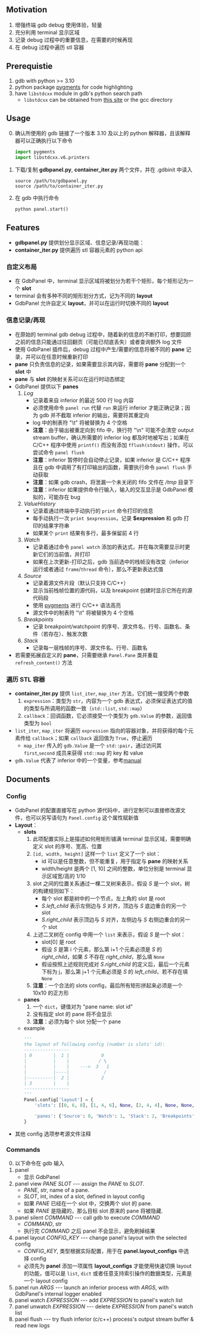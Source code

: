 ## Motivation
1. 增强终端 gdb debug 使用体验，轻量
2. 充分利用 terminal 显示区域
3. 记录 debug 过程中的重要信息，在需要的时候再现
4. 在 debug 过程中遍历 stl 容器

## Prerequistie
1. gdb with python >= 3.10
2. python package [pygments](https://pygments.org/) for code highlighting
3. have `libstdcxx` module in gdb's python search path
    - `libstdcxx` can be obtained from [this site](https://github.com/gcc-mirror/gcc/tree/master/libstdc%2B%2B-v3/python/libstdcxx) or the gcc directory

## Usage
0. 确认所使用的 gdb 链接了一个版本 3.10 及以上的 python 解释器，且该解释器可以正确执行以下命令
    ```python
    import pygments
    import libstdcxx.v6.printers
    ```
1. 下载/复制 **gdbpanel.py**, **container_iter.py** 两个文件，并在 .gdbinit 中读入
    ```gdb
    source /path/to/gdbpanel.py
    source /path/to/container_iter.py
    ```
2. 在 gdb 中执行命令
    ```gdb
    python panel.start()
    ```

## Features
- **gdbpanel.py** 提供划分显示区域、信息记录/再现功能：
- **container_iter.py** 提供遍历 stl 容器元素的 python api
### 自定义布局
- 在 GdbPanel 中，terminal 显示区域将被划分为若干个矩形，每个矩形记为一个 **slot**
- terminal 会有多种不同的矩形划分方式，记为不同的 **layout**
- GdbPanel 允许自定义 **layout**，并可以在运行时切换不同的 **layout**
### 信息记录/再现
- 在原始的 terminal gdb debug 过程中，随着新的信息的不断打印，想要回顾之前的信息只能通过往回翻页（可能已彻底丢失）或者查询额外 log 文件
- 使用 GdbPanel 插件后，debug 过程中产生/需要的信息将被不同的 **pane** 记录，并可以在任意时候重新打印
- **pane** 只负责信息的记录，如果需要显示其内容，需要将 **pane** 分配到一个 **slot** 中
- **pane** 与 **slot** 的映射关系可以在运行时动态绑定
- GdbPanel 提供以下 **panes**
    1. *Log*
        - 记录着来自 inferior 的最近 500 行 log 内容
        - 必须使用命令 `panel run` 代替 `run` 来运行 inferior 才能正确记录；因为 gdb 并不截取 inferior 的输出，需要将其重定向
        - log 中的制表符 "\t" 将被替换为 4 个空格
        - **注意**：由于输出被重定向到 fifo 中，换行符 "\n" 可能不会清空 output stream buffer，确认所需要的 inferior log 都及时地被写出；如果在 C/C++ 程序中使用 `printf()` 而没有添加 `fflush(stdout)` 操作，可以尝试命令 `panel flush`
        - **注意**：inferior 暂停时会自动停止记录，如果 inferior 是 C/C++ 程序且在 gdb 中调用了有打印输出的函数，需要执行命令 `panel flush` 手动获取
        - **注意**：如果 gdb crash，将泄漏一个未关闭的 fifo 文件在 */tmp* 目录下
        - **注意**：inferior 如果提供命令行输入，输入的交互显示是 GdbPanel 模拟的，可能存在 bug
    2. *ValueHistory*
        - 记录着通过终端中手动执行的 `print` 命令打印的信息
        - 每手动执行一次 `print $expression`，记录 **$expression** 和 gdb 打印的结果字符串
        - 如果某个 `print` 结果有多行，最多保留前 4 行
    3. *Watch*
        - 记录着通过命令 `panel watch` 添加的表达式，并在每次需要显示时更新它们的当前值，并打印
        - 如果在上次更新-打印之后，gdb 当前选中的栈帧没有改变（inferior 运行或者通过 `frame`/`thread` 命令），那么不更新表达式值
    4. *Source*
        - 记录着源文件片段（默认只支持 C/C++）
        - 显示当前栈帧位置的源代码，以及 breakpoint 创建时显示它所在的源代码段
        - 使用 [pygments](https://pygments.org/) 进行 C/C++ 语法高亮
        - 源文件中的制表符 "\t" 将被替换为 4 个空格
    5. *Breakpoints*
        - 记录 breakpoint/watchpoint 的序号、源文件名、行号、函数名、条件（若存在）、触发次数
    6. *Stack*
        - 记录每一层栈帧的序号、源文件名、行号、函数名
- 若需要拓展自定义的 **pane**，只需要继承 `Panel.Pane` 类并重载 `refresh_content()` 方法
### 遍历 STL 容器
- **container_iter.py** 提供 `list_iter`, `map_iter` 方法，它们统一接受两个参数
    1. `expression`：类型为 `str`，内容为一个 gdb 表达式，必须保证表达式的值的类型与所调用的函数一致（`std::list`, `std::map`）
    2. `callback`：回调函数，它必须接受一个类型为 `gdb.Value` 的参数，返回值类型为 `bool`
- `list_iter`, `map_iter` 将遍历 `expression` 指向的容器对象，并将获得的每个元素传给 `callback`；如果 `callback` 返回值为 `True`，停止遍历
    - `map_iter` 传入的 `gdb.Value` 是一个 `std::pair`，通过访问其 `first`,`second` 成员来获得 `std::map` 的 key 和 value
- `gdb.Value` 代表了 inferior 中的一个变量，参考[manual](https://sourceware.org/gdb/onlinedocs/gdb/Values-From-Inferior.html#Values-From-Inferior)

## Documents
### Config
- GdbPanel 的配置直接写在 python 源代码中，进行定制可以直接修改源文件，也可以另写语句为 `Panel.config` 这个属性赋新值
- **Layout**：
    - **slots**
        1. 此项配置实际上是描述如何用矩形铺满 terminal 显示区域，需要明确定义 slot 的序号、宽高、位置
        2. `[id, width, height]` 这样一个 `list` 定义了一个 slot：
            - id 可以是任意整数，但不能重复，用于指定与 **pane** 的映射关系
            - width/height 是两个 [1, 10] 之间的整数，单位分别是 terminal 显示区域宽/高的 1/10
        3. slot 之间的位置关系通过一棵二叉树来表示，假设 *S* 是一个 slot，树的构建规则如下：
            - 每个 slot 都是树中的一个节点，左上角的 slot 是 root
            - *S*.*left_child* 表示左侧边与 *S* 对齐，顶边与 *S* 底边重合的另一个 slot
            - *S*.*right_child* 表示顶边与 *S* 对齐，左侧边与 *S* 右侧边重合的另一个 slot
        4. 上述二叉树在 config 中用一个 `list` 来表示，假设 *S* 是一个 slot：
            - slot[0] 是 root
            - 假设 *S* 是第 i 个元素，那么第 i+1 个元素必须是 *S* 的 *right_child*，如果 *S* 不存在 *right_child*，那么填 `None`
            - 假设按照上述规则完成对 *S*.*right_child* 的定义后，最后一个元素下标为 j，那么第 j+1 个元素必须是 *S* 的 *left_child*，若不存在填 `None`
        5. **注意**：一个合法的 slots config，最后所有矩形拼起来必须是一个 10x10 的正方形
    - **panes**
        1. 一个 `dict`，键值对为 "pane name: slot id"
        2. 没有指定 slot 的 pane 将不会显示
        3. **注意**：必须为每个 slot 分配一个 pane
    - example
        ```python
        '''
        the layout of following config (number is slots' id):
        -----------------
        | 0        |  1 |            0
        |          |    |           / \
        |          |    |    --->  3   1
        |          |----|             /
        |----------|  2 |            2
        | 3        |    |
        -----------------
        '''
        Panel.config['layout'] = {
            'slots': [[0, 6, 8], [1, 4, 6], None, [2, 4, 4], None, None, [3, 6, 2], None, None],

            'panes': {'Source': 0, 'Watch': 1, 'Stack': 2, 'Breakpoints': 3}
        }
        ```
- 其他 config 选项参考源文件注释
### Commands
0. 以下命令在 gdb 输入
1. panel
    - 显示 GdbPanel
1. panel view *PANE* *SLOT* --- assign the *PANE* to *SLOT*.
    - *PANE*, str, name of a pane.
    - *SLOT*, int, index of a slot, defined in layout config
    - 如果 *PANE* 已经在一个 slot 中，交换两个 slot 的 pane.
    - 如果 *PANE* 是隐藏的，那么目标 slot 原来的 pane 将被隐藏.
3. panel silent *COMMAND* --- call gdb to execute *COMMAND*
    - *COMMAND*, str
    - 执行完 *COMMAND* 之后 panel 不会显示，避免刷掉结果
4. panel layout *CONFIG_KEY* --- change panel's layout with the selected config
    - *CONFIG_KEY*, 类型根据实际配置，用于在 **panel.layout_configs** 中选择 config
    - 必须先为 **panel** 添加一项属性 **layout_configs** 才能使用快速切换 layout 的功能，值可以是 `list`, `dict` 或者任意支持索引操作的数据类型，元素是一个 layout config
5. panel run *ARGS* --- launch an inferior process with *ARGS*, with GdbPanel's internal logger enabled
6. panel watch *EXPRESSION* --- add *EXPRESSION* to panel's watch list
7. panel unwatch *EXPRESSION* --- delete *EXPRESSION* from panel's watch list
8. panel flush --- try flush inferior (c/c++) process's output stream buffer & read new logs
